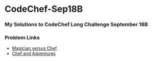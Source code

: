 # CodeChef-Sep18B

### My Solutions to CodeChef Long Challenge September 18B

### Problem Links

* [Magician versus Chef][1]
* [Chef and Adventures][2]

[1]:https://www.codechef.com/SEPT18B/problems/MAGICHF
[2]:https://www.codechef.com/SEPT18B/problems/CHEFADV
